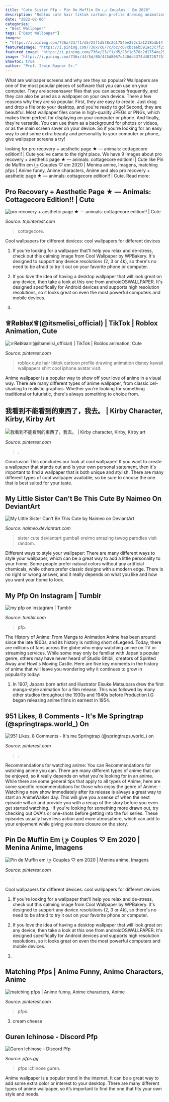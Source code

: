 ```yaml
---
title: "Cute Sister Pfp ~ Pin De Muffin Em ፧ ۪۪̥» Couples ♡ Em 2020"
description: "Roblox cute hair tiktok cartoon profile drawing animation disney kawaii wallpapers shirt cool iphone avatar visit"
date: "2022-02-06"
categories:
- "Best Wallpaper"
tags: ["Best Wallpaper"]
images:
- "https://i.pinimg.com/736x/23/f1/d5/23f1d578c2d1754ee252c1a1218bdb14.jpg"
featuredImage: "https://i.pinimg.com/736x/c6/7c/bc/c67cbce6b591ac3c7f2501683aabb51e.jpg"
featured_image: "https://i.pinimg.com/736x/23/f1/d5/23f1d578c2d1754ee252c1a1218bdb14.jpg"
image: "https://i.pinimg.com/736x/44/5d/80/445d8067c440de4374d487287f530c2d.jpg"
ShowToc: true
author: "Prof. Irwin Raynor Sr."
---
```



What are wallpaper screens and why are they so popular?
Wallpapers are one of the most popular pieces of software that you can use on your computer. They are screensaver files that you can access frequently, and they can also be used as a wallpaper on your own device. There a few reasons why they are so popular. First, they are easy to create. Just drag and drop a file onto your desktop, and you're ready to go! Second, they are beautiful. Most wallpaper files come in high-quality JPEGs or PNGs, which makes them perfect for displaying on your computer or phone. And finally, they're versatile. You can use them as a background for photos or videos, or as the main screen saver on your device. So if you're looking for an easy way to add some extra beauty and personality to your computer or phone, give wallpaper screens a try!

	

		
looking for pro recovery + aesthetic page ★ — animals: cottagecore edition!! | Cute you've came to the right place. We have 9 Images about pro recovery + aesthetic page ★ — animals: cottagecore edition!! | Cute like Pin de Muffin em ፧ ۪۪̥» Couples ♡ em 2020 | Menina anime, Imagens, matching pfps | Anime funny, Anime characters, Anime and also pro recovery + aesthetic page ★ — animals: cottagecore edition!! | Cute. Read more:
		
    
## Pro Recovery + Aesthetic Page ★ — Animals: Cottagecore Edition!! | Cute

<img loading=lazy src="https://i.pinimg.com/736x/62/88/0a/62880abc727853b0e85d8eb0462e99d6.jpg" onerror="this.onerror=null;this.src='https://tse1.mm.bing.net/th?id=OIP.hkahB2B5Oi-d-6e9rr3-RwHaJ4&amp;pid=15.1';" alt="pro recovery + aesthetic page ★ — animals: cottagecore edition!! | Cute">

_Source: tr.pinterest.com_

>cottagecore. 

	

Cool wallpapers for different devices:
cool wallpapers for different devices 

1. If you're looking for a wallpaper that'll help you relax and de-stress, check out this calming image from Cool Wallpaper by WPBakery. It's designed to support any device resolutions (2, 3 or 4k), so there's no need to be afraid to try it out on your favorite phone or computer.

2. If you love the idea of having a desktop wallpaper that will look great on any device, then take a look at this one from androidOSWALLPAPER. It's designed specifically for Android devices and supports high resolution resolutions, so it looks great on even the most powerful computers and mobile devices.

3.

    
## ♕R̸o̸b̸l̸o̸x̸♕(@itsmelisi_official) | TikTok | Roblox Animation, Cute

<img loading=lazy src="https://i.pinimg.com/736x/23/f1/d5/23f1d578c2d1754ee252c1a1218bdb14.jpg" onerror="this.onerror=null;this.src='https://tse2.mm.bing.net/th?id=OIP.joj-BgGYY27VFp36JluVMwHaHa&amp;pid=15.1';" alt="♕R̸o̸b̸l̸o̸x̸♕(@itsmelisi_official) | TikTok | Roblox animation, Cute">

_Source: pinterest.com_

>roblox cute hair tiktok cartoon profile drawing animation disney kawaii wallpapers shirt cool iphone avatar visit. 

	

Anime wallpaper is a popular way to show off your love of anime in a visual way. There are many different types of anime wallpaper, from classic cel-shading to realistic graphics. Whether you're looking for something traditional or futuristic, there's always something to choice from.

    
## 我看到不能看到的東西了，我去。 | Kirby Character, Kirby, Kirby Art

<img loading=lazy src="https://i.pinimg.com/736x/c6/7c/bc/c67cbce6b591ac3c7f2501683aabb51e.jpg" onerror="this.onerror=null;this.src='https://tse2.mm.bing.net/th?id=OIP.Q9W7l8igobYzQYm0sSTqjAHaE8&amp;pid=15.1';" alt="我看到不能看到的東西了，我去。 | Kirby character, Kirby, Kirby art">

_Source: pinterest.com_

>. 

	

Conclusion
This concludes our look at cool wallpaper! If you want to create a wallpaper that stands out and is your own personal statement, then it's important to find a wallpaper that is both unique and stylish. There are many different types of cool wallpaper available, so be sure to choose the one that is best suited for your taste.

    
## My Little Sister Can&#039;t Be This Cute By Naimeo On DeviantArt

<img loading=lazy src="https://orig00.deviantart.net/8f71/f/2015/240/b/d/my_little_sister_can_t_be_this_cute_by_naimeo-d97ftea.png" onerror="this.onerror=null;this.src='https://tse3.mm.bing.net/th?id=OIP.Bbj9frBCswuJTsM8nsCmYQHaJa&amp;pid=15.1';" alt="My Little Sister Can&#039;t Be This Cute by Naimeo on DeviantArt">

_Source: naimeo.deviantart.com_

>sister cute deviantart gumball oreimo amazing tawog parodies visit random. 

	

Different ways to style your wallpaper:
There are many different ways to style your wallpaper, which can be a great way to add a little personality to your home. Some people prefer natural colors without any artificial chemicals, while others prefer classic designs with a modern edge. There is no right or wrong answer, and it really depends on what you like and how you want your home to look.

    
## My Pfp On Instagram | Tumblr

<img loading=lazy src="https://66.media.tumblr.com/04bf8ed69de3656fd94b34fe4b5ccfe1/600cbbd30bb5cd8d-ad/s640x960/c451d4b7bf3de08a34114e52c8d47b58149ebd60.jpg" onerror="this.onerror=null;this.src='https://tse1.mm.bing.net/th?id=OIP.s-icg9VaNQ1NBBfHLdLeJQHaHa&amp;pid=15.1';" alt="my pfp on instagram | Tumblr">

_Source: tumblr.com_

>pfp. 

	

The History of Anime: From Manga to Animation
Anime has been around since the late 1800s, and its history is nothing short ofLegend. Today, there are millions of fans across the globe who enjoy watching anime on TV or streaming services. While some may only be familiar with Japan's popular genre, others may have never heard of Studio Ghibli, creators of Spirited Away and Howl's Moving Castle. Here are five key moments in the history of anime that will leave you wondering why it continues to grow in popularity today:
1) In 1907, Japans born artist and illustrator Eisuke Matsubara drew the first manga-style animation for a film release. This was followed by many other studios throughout the 1930s and 1940s before Production I.G began releasing anime films in earnest in 1954.

    
## 951 Likes, 8 Comments - It&#039;s Me Springtrap (@springtraps.world_) On

<img loading=lazy src="https://i.pinimg.com/736x/44/5d/80/445d8067c440de4374d487287f530c2d.jpg" onerror="this.onerror=null;this.src='https://tse3.mm.bing.net/th?id=OIP.of8lXP5bQWx0o78JYGl8xAHaHi&amp;pid=15.1';" alt="951 Likes, 8 Comments - It&#039;s me Springtrap (@springtraps.world_) on">

_Source: pinterest.com_

>. 

	

Recommendations for watching anime: You can
Recommendations for watching anime you can. There are many different types of anime that can be enjoyed, so it really depends on what you're looking for in an anime. While there are some general tips that apply to all types of Anime, here are some specific recommendations for those who enjoy the genre of Anime: 
-Watching a new show immediately after its release is always a great way to start an AnimeWalker day. This will give you a sense of when the next episode will air and provide you with a recap of the story before you even get started watching. 
-If you're looking for something more drawn out, try checking out OVA's or one-shots before getting into the full series. These episodes usually have less action and more atmosphere, which can add to your enjoyment while giving you more closure on the story.

    
## Pin De Muffin Em ፧ ۪۪̥» Couples ♡ Em 2020 | Menina Anime, Imagens

<img loading=lazy src="https://i.pinimg.com/736x/93/fa/34/93fa34c78dbd8bb903873e6085f16a12.jpg" onerror="this.onerror=null;this.src='https://tse4.mm.bing.net/th?id=OIP.abSLo7OvoZgv3g8Z8RbXyAAAAA&amp;pid=15.1';" alt="Pin de Muffin em ፧ ۪۪̥» Couples ♡ em 2020 | Menina anime, Imagens">

_Source: pinterest.com_

>. 

	

Cool wallpapers for different devices:
cool wallpapers for different devices 

1. If you're looking for a wallpaper that'll help you relax and de-stress, check out this calming image from Cool Wallpaper by WPBakery. It's designed to support any device resolutions (2, 3 or 4k), so there's no need to be afraid to try it out on your favorite phone or computer.

2. If you love the idea of having a desktop wallpaper that will look great on any device, then take a look at this one from androidOSWALLPAPER. It's designed specifically for Android devices and supports high resolution resolutions, so it looks great on even the most powerful computers and mobile devices.

3.

    
## Matching Pfps | Anime Funny, Anime Characters, Anime

<img loading=lazy src="https://i.pinimg.com/736x/67/ba/c2/67bac262de449ffc25724c70ae916bb6.jpg" onerror="this.onerror=null;this.src='https://tse4.mm.bing.net/th?id=OIP.ii6gxKiRZtoBUeLH6iug5AHaDp&amp;pid=15.1';" alt="matching pfps | Anime funny, Anime characters, Anime">

_Source: pinterest.com_

>pfps. 

	

3. cream cheese 

    
## Guren Ichinose - Discord Pfp

<img loading=lazy src="https://pfps.gg/assets/pfps/6582-guren-ichinose.png" onerror="this.onerror=null;this.src='https://tse4.mm.bing.net/th?id=OIP.0gZhIGEOTplBhVcmlFweyAAAAA&amp;pid=15.1';" alt="Guren Ichinose - Discord Pfp">

_Source: pfps.gg_

>pfps ichinose guren. 

	

Anime wallpaper is a popular trend in the internet. It can be a great way to add some extra color or interest to your desktop. There are many different types of anime wallpaper, so it’s important to find the one that fits your own style and needs.

